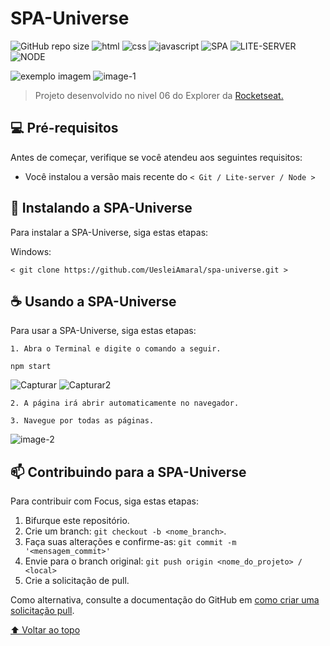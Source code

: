 # SPA-Universe

![GitHub repo size](https://img.shields.io/github/repo-size/UesleiAmaral/spa-universe)
![html](https://img.shields.io/badge/-HTML-red)
![css](https://img.shields.io/badge/-CSS-blueviolet)
![javascript](https://img.shields.io/badge/-JAVASCRIPT-yellow)
![SPA](https://img.shields.io/badge/-SPA-black)
![LITE-SERVER](https://img.shields.io/badge/-LITE--SERVER-orange)
![NODE](https://img.shields.io/badge/-NODE-brightgreen)



<img src="https://i.ibb.co/v1YmD9Y/image.png" alt="exemplo imagem" alignItem="center">   <img src="https://i.ibb.co/fHvcQGj/image-1.png" alt="image-1" border="0">

> Projeto desenvolvido no nivel 06 do Explorer da <a href="https://www.rocketseat.com.br">Rocketseat.</a>

## 💻 Pré-requisitos

Antes de começar, verifique se você atendeu aos seguintes requisitos:

* Você instalou a versão mais recente do `< Git / Lite-server / Node >`

## 🚀 Instalando a SPA-Universe

Para instalar a SPA-Universe, siga estas etapas:

Windows:
```
< git clone https://github.com/UesleiAmaral/spa-universe.git >
```

## ☕ Usando a SPA-Universe

Para usar a SPA-Universe, siga estas etapas:

```
1. Abra o Terminal e digite o comando a seguir.
```

```
npm start
```

<img src="https://i.ibb.co/YP3JNNV/Capturar.png" alt="Capturar" border="0">

<img src="https://i.ibb.co/8B4M3Gd/Capturar2.png" alt="Capturar2" border="0">

```
2. A página irá abrir automaticamente no navegador.
```

```
3. Navegue por todas as páginas.
```

<img src="https://i.ibb.co/Hx2MzDJ/image-2.png" alt="image-2" border="0">

## 📫 Contribuindo para a SPA-Universe

Para contribuir com Focus, siga estas etapas:

1. Bifurque este repositório.
2. Crie um branch: `git checkout -b <nome_branch>`.
3. Faça suas alterações e confirme-as: `git commit -m '<mensagem_commit>'`
4. Envie para o branch original: `git push origin <nome_do_projeto> / <local>`
5. Crie a solicitação de pull.

Como alternativa, consulte a documentação do GitHub em [como criar uma solicitação pull](https://help.github.com/en/github/collaborating-with-issues-and-pull-requests/creating-a-pull-request).

[⬆ Voltar ao topo](#SPA-Universe)<br>
